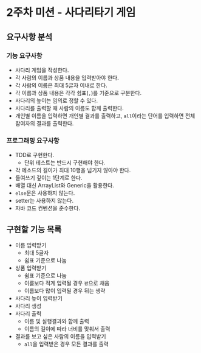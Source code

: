 # 2주차 미션 - 사다리타기 게임
## 요구사항 분석
### 기능 요구사항
* 사다리 게임을 작성한다.
* 각 사람의 이름과 상품 내용을 입력받아야 한다.
* 각 사람의 이름은 최대 5글자 이내로 한다.
* 각 이름과 상품 내용은 각각 쉼표(`,`)를 기준으로 구분한다.
* 사다리의 높이는 임의로 정할 수 있다.
* 사다리를 출력할 때 사람의 이름도 함께 출력한다.
* 개인별 이름을 입력하면 개인별 결과를 출력하고, `all`이라는 단어를 입력하면 전체 참여자의 결과를 출력한다.

### 프로그래밍 요구사항
* TDD로 구현한다.
  * 단위 테스트는 반드시 구현해야 한다.
* 각 메소드의 길이가 최대 10행을 넘기지 않아야 한다.
* 들여쓰기 깊이는 1단계로 한다.
* 배열 대신 ArrayList와 Generic을 활용한다.
* `else`문은 사용하지 않는다.
* setter는 사용하지 않는다.
* 자바 코드 컨벤션을 준수한다.

## 구현할 기능 목록
* 이름 입력받기
  * 최대 5글자
  * 쉼표 기준으로 나눔
* 상품 입력받기
  * 쉼표 기준으로 나눔
  * 이름보다 적게 입력될 경우 `꽝`으로 채움
  * 이름보다 많이 입력될 경우 뒤는 생략
* 사다리 높이 입력받기
* 사다리 생성
* 사다리 출력
  * 이름 및 실행결과와 함께 출력
  * 이름의 길이에 따라 너비를 맞춰서 출력
* 결과를 보고 싶은 사람의 이름을 입력받기
  * `all`을 입력받은 경우 모든 결과를 출력
